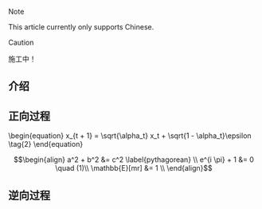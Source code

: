 > [!NOTE]
> This article currently only supports Chinese.

> [!CAUTION]
> 施工中！

<!-- ##{"script":"<script src='https://OmnisyR.github.io/assets/HyperTOC.js'></script>"}## -->

## 介绍


## 正向过程
\begin{equation}
x_{t + 1} = \sqrt{\alpha_t} x_t + \sqrt{1 - \alpha_t}\epsilon
\tag{2}
\end{equation}

```math
\begin{align}
a^2 + b^2 &= c^2 \label{pythagorean} \\
e^{i \pi} + 1 &= 0 \quad (1)\\ 
\mathbb{E}[mr] &= 1 \\ 
\end{align}
```

## 逆向过程
